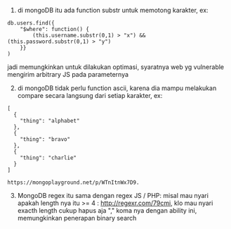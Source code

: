1. di mongoDB itu ada function substr untuk memotong karakter, ex:
```
db.users.find({ 
    "$where": function() {
        (this.username.substr(0,1) > "x") && (this.password.substr(0,1) > "y") 
    }} 
)
```
jadi memungkinkan untuk dilakukan optimasi, syaratnya web yg vulnerable mengirim arbitrary JS pada parameternya

2. di mongoDB tidak perlu function ascii, karena dia mampu melakukan compare secara langsung dari setiap karakter, ex:
```
[
  {
    "thing": "alphabet"
  },
  {
    "thing": "bravo"
  },
  {
    "thing": "charlie"
  }
]

https://mongoplayground.net/p/WTnItnWx7D9.
```

3. MongoDB regex itu sama dengan regex JS / PHP: 
   misal mau nyari apakah length nya itu >= 4 : http://regexr.com/79cmi, klo mau nyari exacth length cukup hapus aja "," koma nya
   dengan ability ini, memungkinkan penerapan binary search
